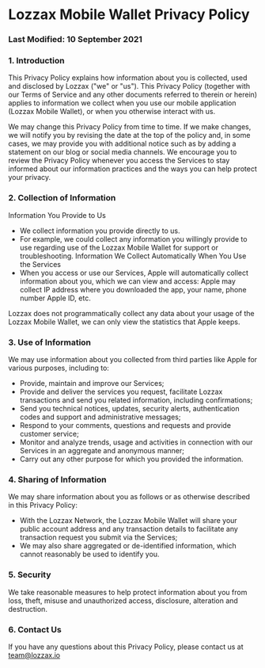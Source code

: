 # Lozzax Mobile Wallet Privacy Policy
### Last Modified: 10 September 2021
### 1. Introduction

This Privacy Policy explains how information about you is collected, used and disclosed by Lozzax
("we" or "us"). This Privacy Policy (together with our Terms of Service and any other documents
referred to therein or herein) applies to information we collect when you use our mobile application
(Lozzax Mobile Wallet), or when you otherwise interact with us.

We may change this Privacy Policy from time to time. If we make changes, we will notify you by
revising the date at the top of the policy and, in some cases, we may provide you with additional
notice such as by adding a statement on our blog or social media channels. We encourage you to
review the Privacy Policy whenever you access the Services to stay informed about our information
practices and the ways you can help protect your privacy.

### 2. Collection of Information
Information You Provide to Us
- We collect information you provide directly to us.
- For example, we could collect any information you willingly provide to use regarding use of the
  Lozzax Mobile Wallet for support or troubleshooting.
Information We Collect Automatically When You Use the Services
- When you access or use our Services, Apple will automatically collect information about you, which
  we can view and access:
Apple may collect IP address where you downloaded the app, your name, phone number Apple ID, etc.

Lozzax does not programmatically collect any data about your usage of the Lozzax Mobile Wallet, we can
only view the statistics that Apple keeps.

### 3. Use of Information
We may use information about you collected from third parties like Apple for various purposes,
including to:
- Provide, maintain and improve our Services;
- Provide and deliver the services you request, facilitate Lozzax transactions and send you related
  information, including confirmations;
- Send you technical notices, updates, security alerts, authentication codes and support and
  administrative messages;
- Respond to your comments, questions and requests and provide customer service;
- Monitor and analyze trends, usage and activities in connection with our Services in an aggregate
  and anonymous manner;
- Carry out any other purpose for which you provided the information.

### 4. Sharing of Information
We may share information about you as follows or as otherwise described in this Privacy Policy:
- With the Lozzax Network, the Lozzax Mobile Wallet will share your public account address and any
  transaction details to facilitate any transaction request you submit via the Services;
- We may also share aggregated or de-identified information, which cannot reasonably be used to
  identify you.

### 5. Security
We take reasonable measures to help protect information about you from loss, theft, misuse and
unauthorized access, disclosure, alteration and destruction.

### 6. Contact Us
If you have any questions about this Privacy Policy, please contact us at team@lozzax.io
